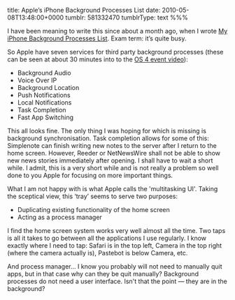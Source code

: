 title: Apple’s iPhone Background Processes List
date: 2010-05-08T13:48:00+0000
tumblr: 581332470
tumblrType: text
%%%

I have been meaning to write this since about a month ago, when I wrote [My iPhone Background Processes List](/post/513289878). Exam term: it’s quite busy. 

So Apple have seven services for third party background processes (these can be seen at about 30 minutes into to the [OS 4 event video](http://www.apple.com/quicktime/qtv/specialevent0410/)):

- Background Audio
- Voice Over IP
- Background Location
- Push Notifications
- Local Notifications
- Task Completion
- Fast App Switching

This all looks fine. The only thing I was hoping for which is missing is background synchronisation. Task completion allows for some of this: Simplenote can finish writing new notes to the server after I return to the home screen. However, Reeder or NetNewsWire shall not be able to show new news stories immediately after opening. I shall have to wait a short while. I admit, this is a very short while and is not really a problem so well done to you Apple for focusing on more important things. 

What I am not happy with is what Apple calls the 'multitasking UI'. Taking the sceptical view, this ‘tray’ seems to serve two purposes:

- Duplicating existing functionality of the home screen
- Acting as a process manager

I find the home screen system works very well almost all the time. Two taps is all it takes to go between all the applications I use regularly. I know exactly where I need to tap: Safari is in the top left, Camera in the top right (where the camera actually is), Pastebot is below Camera, etc. 

And process manager… I know you probably will not need to manually quit apps, but in that case why can they be quit manually? Background processes do not need a user interface. Isn't that the point — they are in the background?

